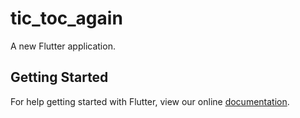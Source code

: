 # tic_toc_again

A new Flutter application.

## Getting Started

For help getting started with Flutter, view our online
[documentation](https://flutter.io/).
